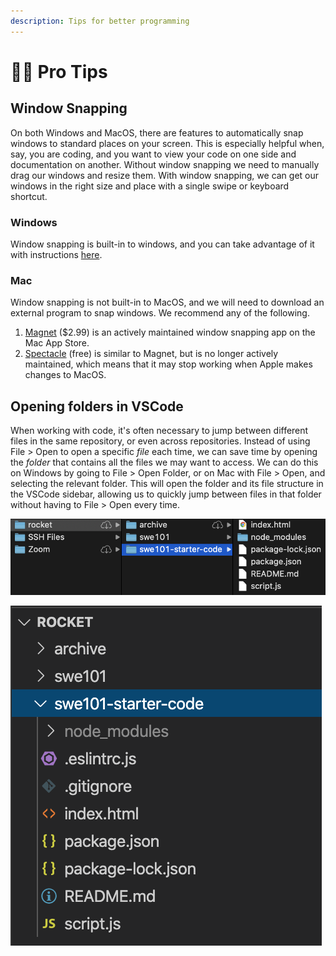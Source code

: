 ```yaml
---
description: Tips for better programming
---
```


# 👩‍💻 Pro Tips

## Window Snapping

On both Windows and MacOS, there are features to automatically snap windows to standard places on your screen. This is especially helpful when, say, you are coding, and you want to view your code on one side and documentation on another. Without window snapping we need to manually drag our windows and resize them. With window snapping, we can get our windows in the right size and place with a single swipe or keyboard shortcut.

### Windows

Window snapping is built-in to windows, and you can take advantage of it with instructions [here](https://support.microsoft.com/en-sg/help/4027324/windows-10-snap-your-windows).

### Mac

Window snapping is not built-in to MacOS, and we will need to download an external program to snap windows. We recommend any of the following. 

1. [Magnet](https://magnet.crowdcafe.com/) \($2.99\) is an actively maintained window snapping app on the Mac App Store.
2. [Spectacle](https://www.spectacleapp.com/) \(free\) is similar to Magnet, but is no longer actively maintained, which means that it may stop working when Apple makes changes to MacOS.

## Opening folders in VSCode

When working with code, it's often necessary to jump between different files in the same repository, or even across repositories. Instead of using File &gt; Open to open a specific _file_ each time, we can save time by opening the _folder_ that contains all the files we may want to access. We can do this on Windows by going to File &gt; Open Folder, or on Mac with File &gt; Open, and selecting the relevant folder. This will open the folder and its file structure in the VSCode sidebar, allowing us to quickly jump between files in that folder without having to File &gt; Open every time.

![What my &quot;rocket&quot; directory looks like in Finder on my Mac](../.gitbook/assets/jie-ping-20200815-17.55.48.png)

![What my &quot;rocket&quot; directory looks like when I open it in VSCode](../.gitbook/assets/jie-ping-20200815-17.52.55.png)

